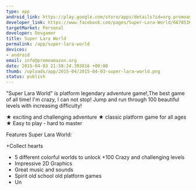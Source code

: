 ```yaml
--- 
type: app
android_link: https://play.google.com/store/apps/details?id=org.promoamazon.SuperLaraWorld
developer_link: https://www.facebook.com/pages/Super-Lara-World/667853679987551
targetMarket: Personal
developer: Devgamer
title: Super Lara World
permalink: /app/super-lara-world
devices: 
- android
email: info@promoamazon.org
date: 2015-04-03 21:58:24.393816 +00:00
thumb: /uploads/app/2015-04/2015-04-03-super-lara-world.png
status: publish
---
```


"Super Lara World" is platform legendary adventure game!,The best game of all time! I'm crazy, I can not stop! Jump and run through 100 beautiful levels with increasing difficulty!

★ exciting and challenging adventure
★ classic platform game for all ages
★ Easy to play - hard to master

Features Super Lara World:

+Collect hearts
+ 5 different colorful worlds to unlock
+100 Crazy and challenging levels
+ Impressive 2D Graphics
+ Great music and sounds
+ Spirit old school old platform games
+ Un
